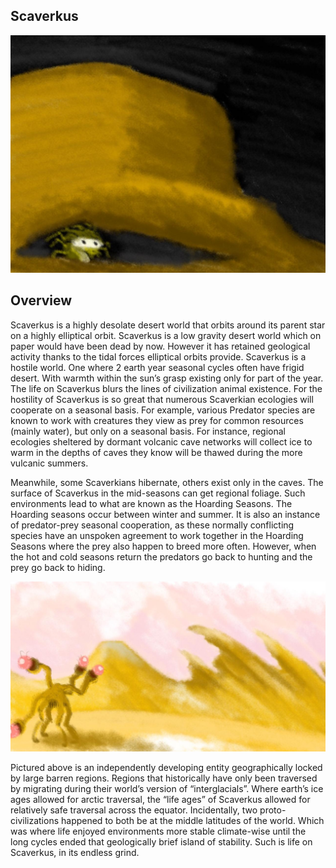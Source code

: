 ## Scaverkus

![Cooperative Desert](/Stellar_Abyss_Setting_Bible/Photo_Directory/Scaverkus.jpg "Cooperative Desert")

## Overview

Scaverkus is a highly desolate desert world that orbits around its parent star on a highly elliptical orbit.  Scaverkus is a low gravity desert world which on paper would have been dead by now.  However it has retained geological activity thanks to the tidal forces elliptical orbits provide.  Scaverkus is a hostile world.  One where 2 earth year seasonal cycles often have frigid desert.  With warmth within the sun’s grasp existing only for part of the year.  The life on Scaverkus blurs the lines of civilization animal existence.  For the hostility of Scaverkus is so great that numerous Scaverkian ecologies will cooperate on a seasonal basis.  For example, various Predator species are known to work with creatures they view as prey for common resources (mainly water), but only on a seasonal basis.  For instance, regional ecologies sheltered by dormant volcanic cave networks will collect ice to warm in the depths of caves they know will be thawed during the more vulcanic summers. 

Meanwhile, some Scaverkians hibernate, others exist only in the caves.  The surface of Scaverkus in the mid-seasons can get regional foliage.  Such environments lead to what are known as the Hoarding Seasons.  The Hoarding seasons occur between winter and summer.  It is also an instance of predator-prey seasonal cooperation, as these normally conflicting species have an unspoken agreement to work together in the Hoarding Seasons where the prey also happen to breed more often.  However, when the hot and cold seasons return the predators go back to hunting and the prey go back to hiding. 

![Scaverkus Summer](/Stellar_Abyss_Setting_Bible/Photo_Directory/Summer_In_Scaverkus.jpg "Scaverkus Summer")  

Pictured above is an independently developing entity geographically locked by large barren regions.  Regions that historically have only been traversed by migrating during their world’s version of “interglacials”.  Where earth’s ice ages allowed for arctic traversal, the “life ages” of Scaverkus allowed for relatively safe traversal across the equator.  Incidentally, two proto-civilizations happened to both be at the middle latitudes of the world.  Which was where life enjoyed environments more stable climate-wise until the long cycles ended that geologically brief island of stability.  Such is life on Scaverkus, in its endless grind.
